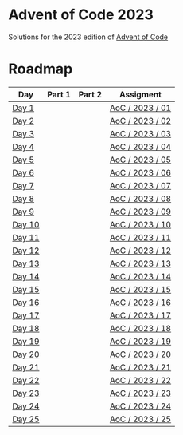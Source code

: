 # Advent of Code 2023
Solutions for the 2023 edition of [Advent of Code](https://adventofcode.com/2023)

# Roadmap
| Day              | Part 1 | Part 2 | Assigment                                                 |
|------------------|--------|--------|-----------------------------------------------------------|
| [Day 1](day01/)  |        |        | [AoC / 2023 / 01](https://adventofcode.com/2023/day/1)  |
| [Day 2](day02/)  |        |        | [AoC / 2023 / 02](https://adventofcode.com/2023/day/2)  |
| [Day 3](day03/)  |        |        | [AoC / 2023 / 03](https://adventofcode.com/2023/day/3)  |
| [Day 4](day04/)  |        |        | [AoC / 2023 / 04](https://adventofcode.com/2023/day/4)  |
| [Day 5](day05/)  |        |        | [AoC / 2023 / 05](https://adventofcode.com/2023/day/5)  |
| [Day 6](day06/)  |        |        | [AoC / 2023 / 06](https://adventofcode.com/2023/day/6)  |
| [Day 7](day07/)  |        |        | [AoC / 2023 / 07](https://adventofcode.com/2023/day/7)  |
| [Day 8](day08/)  |        |        | [AoC / 2023 / 08](https://adventofcode.com/2023/day/8)  |
| [Day 9](day09/)  |        |        | [AoC / 2023 / 09](https://adventofcode.com/2023/day/9)  |
| [Day 10](day10/) |        |        | [AoC / 2023 / 10](https://adventofcode.com/2023/day/10) |
| [Day 11](day11/) |        |        | [AoC / 2023 / 11](https://adventofcode.com/2023/day/11) |
| [Day 12](day12/) |        |        | [AoC / 2023 / 12](https://adventofcode.com/2023/day/12) |
| [Day 13](day13/) |        |        | [AoC / 2023 / 13](https://adventofcode.com/2023/day/13) |
| [Day 14](day14/) |        |        | [AoC / 2023 / 14](https://adventofcode.com/2023/day/14) |
| [Day 15](day15/) |        |        | [AoC / 2023 / 15](https://adventofcode.com/2023/day/15) |
| [Day 16](day16/) |        |        | [AoC / 2023 / 16](https://adventofcode.com/2023/day/16) |
| [Day 17](day17/) |        |        | [AoC / 2023 / 17](https://adventofcode.com/2023/day/17) |
| [Day 18](day18/) |        |        | [AoC / 2023 / 18](https://adventofcode.com/2023/day/18) |
| [Day 19](day19/) |        |        | [AoC / 2023 / 19](https://adventofcode.com/2023/day/19) |
| [Day 20](day20/) |        |        | [AoC / 2023 / 20](https://adventofcode.com/2023/day/20) |
| [Day 21](day21/) |        |        | [AoC / 2023 / 21](https://adventofcode.com/2023/day/21) |
| [Day 22](day22/) |        |        | [AoC / 2023 / 22](https://adventofcode.com/2023/day/22) |
| [Day 23](day23/) |        |        | [AoC / 2023 / 23](https://adventofcode.com/2023/day/23) |
| [Day 24](day24/) |        |        | [AoC / 2023 / 24](https://adventofcode.com/2023/day/24) |
| [Day 25](day25/) |        |        | [AoC / 2023 / 25](https://adventofcode.com/2023/day/25) |
